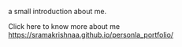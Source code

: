 a small introduction about me.
 
Click here to know more about me https://sramakrishnaa.github.io/personla_portfolio/
